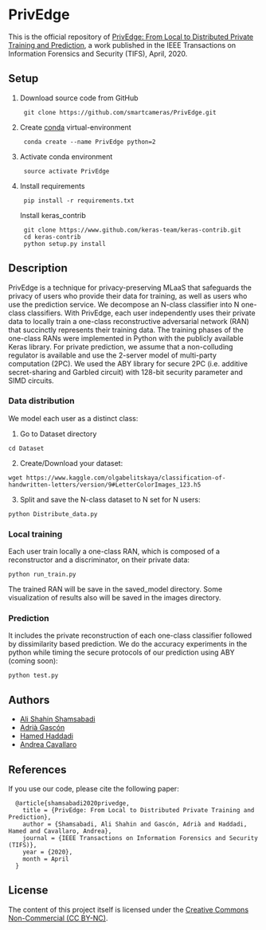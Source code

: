 # PrivEdge

This is the official repository of [PrivEdge: From Local to Distributed Private Training and Prediction](https://arxiv.org/pdf/2004.05574.pdf), a work published in the IEEE Transactions on Information Forensics and Security (TIFS), April, 2020.<br>

## Setup

1. Download source code from GitHub
   ```
    git clone https://github.com/smartcameras/PrivEdge.git 
   ```
2. Create [conda](https://docs.conda.io/en/latest/miniconda.html) virtual-environment
   ```
    conda create --name PrivEdge python=2
   ```
3. Activate conda environment
   ```
    source activate PrivEdge
   ```
4. Install requirements
   ```
    pip install -r requirements.txt
   ```
   Install keras_contrib
   ```
    git clone https://www.github.com/keras-team/keras-contrib.git
    cd keras-contrib
    python setup.py install
   ```

## Description

PrivEdge is a technique for privacy-preserving MLaaS that safeguards the privacy of users who provide their data for training, as well as users who use the prediction service. We decompose an N-class classifier into N one-class classifiers. With PrivEdge, each user independently uses their private data to locally train a one-class reconstructive adversarial network (RAN) that succinctly represents their training data. The training phases of the one-class RANs were implemented in Python with the publicly available Keras library.
For private prediction, we assume that a non-colluding regulator is available and use the 2-server model of multi-party computation (2PC). We used the ABY library for secure 2PC (i.e. additive secret-sharing and Garbled circuit) with 128-bit security parameter and SIMD circuits.


### Data distribution

We model each user as a distinct class:

1. Go to Dataset directory 
```
cd Dataset
```
2. Create/Download your dataset:
```
wget https://www.kaggle.com/olgabelitskaya/classification-of-handwritten-letters/version/9#LetterColorImages_123.h5
```
3. Split and save the N-class dataset to N set for N users:
```
python Distribute_data.py
```

### Local training
Each user train locally a one-class RAN, which is composed of a reconstructor and a discriminator, on their private data:
```
python run_train.py
```
The trained RAN will be save in the saved_model directory. Some visualization of results also will be saved in the images directory.

### Prediction
It includes the private reconstruction of each one-class classifier followed by dissimilarity based prediction. We do the accuracy experiments in the python while timing the secure protocols of our prediction using ABY (coming soon):
```
python test.py
```

## Authors
* [Ali Shahin Shamsabadi](mailto:a.shahinshamsabadi@qmul.ac.uk)
* [Adrià Gascón](mailto:agascon@turing.ac.uk)
* [Hamed Haddadi](mailto:h.haddadi@imperial.ac.uk)
* [Andrea Cavallaro](mailto:a.cavallaro@qmul.ac.uk)


## References
If you use our code, please cite the following paper:

      @article{shamsabadi2020privedge,
        title = {PrivEdge: From Local to Distributed Private Training and Prediction},
        author = {Shamsabadi, Ali Shahin and Gascón, Adrià and Haddadi, Hamed and Cavallaro, Andrea},
        journal = {IEEE Transactions on Information Forensics and Security (TIFS)},
        year = {2020},
        month = April
      }
      
## License
The content of this project itself is licensed under the [Creative Commons Non-Commercial (CC BY-NC)](https://creativecommons.org/licenses/by-nc/2.0/uk/legalcode).
